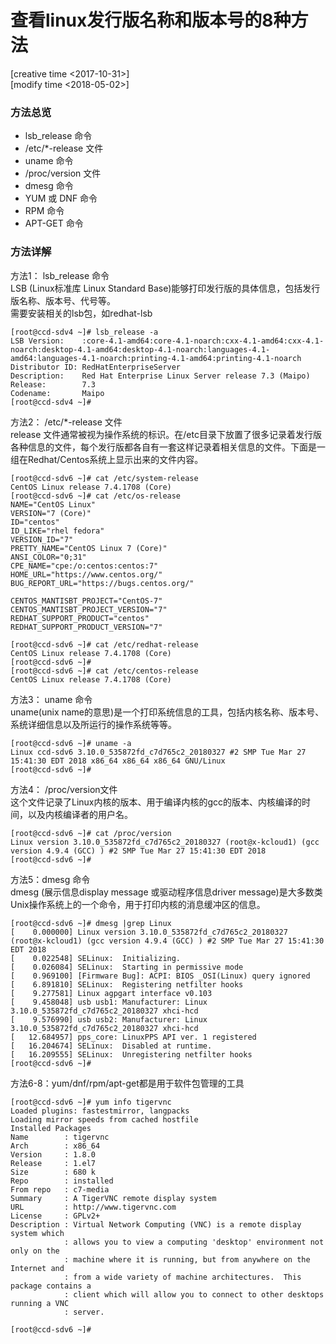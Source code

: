 # 查看linux发行版名称和版本号的8种方法
[creative time   <2017-10-31>]<br>
[modify   time   <2018-05-02>]
### 方法总览

- lsb_release 命令
- /etc/*-release 文件
- uname 命令
- /proc/version 文件
- dmesg 命令
- YUM 或 DNF 命令
- RPM 命令
- APT-GET 命令


### 方法详解

方法1： lsb_release 命令<br>
LSB (Linux标准库 Linux Standard Base)能够打印发行版的具体信息，包括发行版名称、版本号、代号等。<br>
需要安装相关的lsb包，如redhat-lsb

	[root@ccd-sdv4 ~]# lsb_release -a
	LSB Version:    :core-4.1-amd64:core-4.1-noarch:cxx-4.1-amd64:cxx-4.1-noarch:desktop-4.1-amd64:desktop-4.1-noarch:languages-4.1-amd64:languages-4.1-noarch:printing-4.1-amd64:printing-4.1-noarch
	Distributor ID: RedHatEnterpriseServer
	Description:    Red Hat Enterprise Linux Server release 7.3 (Maipo)
	Release:        7.3
	Codename:       Maipo
	[root@ccd-sdv4 ~]#

方法2： /etc/*-release 文件<br>
release 文件通常被视为操作系统的标识。在/etc目录下放置了很多记录着发行版各种信息的文件，每个发行版都各自有一套这样记录着相关信息的文件。下面是一组在Redhat/Centos系统上显示出来的文件内容。

	[root@ccd-sdv6 ~]# cat /etc/system-release
	CentOS Linux release 7.4.1708 (Core)
	[root@ccd-sdv6 ~]# cat /etc/os-release
	NAME="CentOS Linux"
	VERSION="7 (Core)"
	ID="centos"
	ID_LIKE="rhel fedora"
	VERSION_ID="7"
	PRETTY_NAME="CentOS Linux 7 (Core)"
	ANSI_COLOR="0;31"
	CPE_NAME="cpe:/o:centos:centos:7"
	HOME_URL="https://www.centos.org/"
	BUG_REPORT_URL="https://bugs.centos.org/"
	
	CENTOS_MANTISBT_PROJECT="CentOS-7"
	CENTOS_MANTISBT_PROJECT_VERSION="7"
	REDHAT_SUPPORT_PRODUCT="centos"
	REDHAT_SUPPORT_PRODUCT_VERSION="7"
	
	[root@ccd-sdv6 ~]# cat /etc/redhat-release
	CentOS Linux release 7.4.1708 (Core)
	[root@ccd-sdv6 ~]#
	[root@ccd-sdv6 ~]# cat /etc/centos-release
	CentOS Linux release 7.4.1708 (Core)

方法3： uname 命令<br>
uname(unix name的意思)是一个打印系统信息的工具，包括内核名称、版本号、系统详细信息以及所运行的操作系统等等。

	[root@ccd-sdv6 ~]# uname -a
	Linux ccd-sdv6 3.10.0_535872fd_c7d765c2_20180327 #2 SMP Tue Mar 27 15:41:30 EDT 2018 x86_64 x86_64 x86_64 GNU/Linux
	[root@ccd-sdv6 ~]#

方法4： /proc/version文件<br>
这个文件记录了Linux内核的版本、用于编译内核的gcc的版本、内核编译的时间，以及内核编译者的用户名。

	[root@ccd-sdv6 ~]# cat /proc/version
	Linux version 3.10.0_535872fd_c7d765c2_20180327 (root@x-kcloud1) (gcc version 4.9.4 (GCC) ) #2 SMP Tue Mar 27 15:41:30 EDT 2018
	[root@ccd-sdv6 ~]#

方法5：dmesg 命令<br>
dmesg (展示信息display message 或驱动程序信息driver message)是大多数类Unix操作系统上的一个命令，用于打印内核的消息缓冲区的信息。

	[root@ccd-sdv6 ~]# dmesg |grep Linux
	[    0.000000] Linux version 3.10.0_535872fd_c7d765c2_20180327 (root@x-kcloud1) (gcc version 4.9.4 (GCC) ) #2 SMP Tue Mar 27 15:41:30 EDT 2018
	[    0.022548] SELinux:  Initializing.
	[    0.026084] SELinux:  Starting in permissive mode
	[    0.969100] [Firmware Bug]: ACPI: BIOS _OSI(Linux) query ignored
	[    6.891810] SELinux:  Registering netfilter hooks
	[    9.277581] Linux agpgart interface v0.103
	[    9.458048] usb usb1: Manufacturer: Linux 3.10.0_535872fd_c7d765c2_20180327 xhci-hcd
	[    9.576990] usb usb2: Manufacturer: Linux 3.10.0_535872fd_c7d765c2_20180327 xhci-hcd
	[   12.684957] pps_core: LinuxPPS API ver. 1 registered
	[   16.204674] SELinux:  Disabled at runtime.
	[   16.209555] SELinux:  Unregistering netfilter hooks
	[root@ccd-sdv6 ~]#


方法6-8：yum/dnf/rpm/apt-get都是用于软件包管理的工具

	[root@ccd-sdv6 ~]# yum info tigervnc
	Loaded plugins: fastestmirror, langpacks
	Loading mirror speeds from cached hostfile
	Installed Packages
	Name        : tigervnc
	Arch        : x86_64
	Version     : 1.8.0
	Release     : 1.el7
	Size        : 680 k
	Repo        : installed
	From repo   : c7-media
	Summary     : A TigerVNC remote display system
	URL         : http://www.tigervnc.com
	License     : GPLv2+
	Description : Virtual Network Computing (VNC) is a remote display system which
	            : allows you to view a computing 'desktop' environment not only on the
	            : machine where it is running, but from anywhere on the Internet and
	            : from a wide variety of machine architectures.  This package contains a
	            : client which will allow you to connect to other desktops running a VNC
	            : server.
	
	[root@ccd-sdv6 ~]#
	 
	